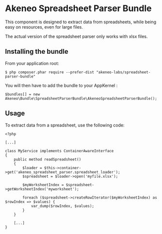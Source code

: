 Akeneo Spreadsheet Parser Bundle
================================

This component is designed to extract data from spreadsheets, while being easy on resources, even for large files.

The actual version of the spreadsheet parser only works with xlsx files.


Installing the bundle
---------------------

From your application root:

    $ php composer.phar require --prefer-dist "akeneo-labs/spreadsheet-parser-bundle"


You will then have to add the bundle to your AppKernel :

    $bundles[] = new Akeneo\Bundle\SpreadsheetParserBundle\AkeneoSpreadsheetParserBundle();


Usage
-----

To extract data from a spreadsheet, use the following code:

    <?php

    [...]

    class MyService implements ContainerAwareInterface
    {
        public method readSpreadsheet()
        {
            $loader = $this->container->get('akeneo_spreadsheet_parser.spreadsheet_loader');
            $spreadsheet = $loader->open('myfile.xlsx');

            $myWorksheetIndex = $spreadsheet->getWorksheetIndex('myworksheet');

            foreach ($spreadsheet->createRowIterator($myWorksheetIndex) as $rowIndex => $values) {
                var_dump($rowIndex, $values);
            }
        }

        [...]
    }
